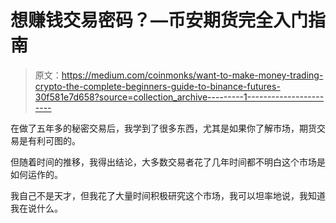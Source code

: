 # 想赚钱交易密码？—币安期货完全入门指南

> 原文：<https://medium.com/coinmonks/want-to-make-money-trading-crypto-the-complete-beginners-guide-to-binance-futures-30f581e7d658?source=collection_archive---------1----------------------->

在做了五年多的秘密交易后，我学到了很多东西，尤其是如果你了解市场，期货交易是有利可图的。

但随着时间的推移，我得出结论，大多数交易者花了几年时间都不明白这个市场是如何运作的。

我自己不是天才，但我花了大量时间积极研究这个市场，我可以坦率地说，我知道我在说什么。